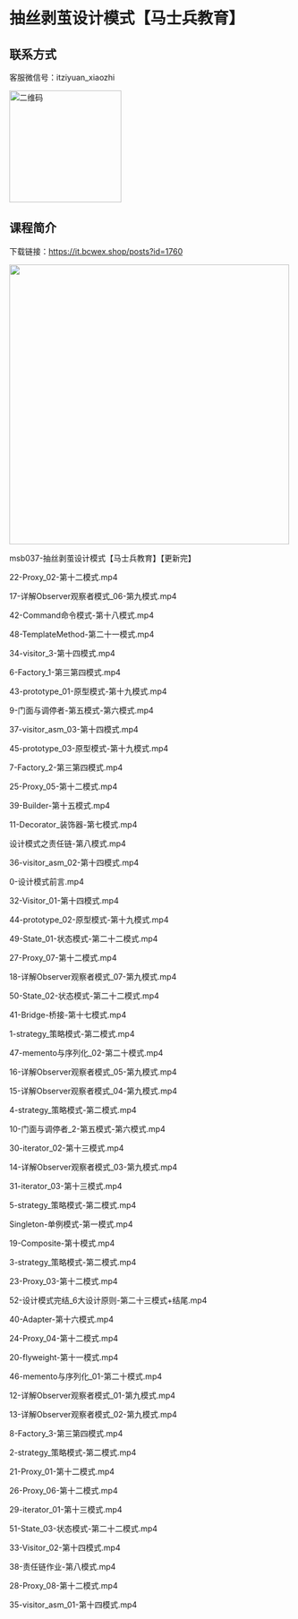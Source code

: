 # 抽丝剥茧设计模式【马士兵教育】

## 联系方式

客服微信号：itziyuan_xiaozhi

<img src="https://ziyuanyun.oss-cn-guangzhou.aliyuncs.com/common/20240614073449/666b82192834a.jpg" width="200" height="200" alt="二维码">

## 课程简介

下载链接：https://it.bcwex.shop/posts?id=1760

<img src="https://ziyuanyun.oss-cn-guangzhou.aliyuncs.com/yun/20240515183527/66448fef9b2ab.jpg" width="500" alt="">

  msb037-抽丝剥茧设计模式【马士兵教育】【更新完】

 22-Proxy_02-第十二模式.mp4

 17-详解Observer观察者模式_06-第九模式.mp4

 42-Command命令模式-第十八模式.mp4

 48-TemplateMethod-第二十一模式.mp4

 34-visitor_3-第十四模式.mp4

 6-Factory_1-第三第四模式.mp4

 43-prototype_01-原型模式-第十九模式.mp4

 9-门面与调停者-第五模式-第六模式.mp4

 37-visitor_asm_03-第十四模式.mp4

 45-prototype_03-原型模式-第十九模式.mp4

 7-Factory_2-第三第四模式.mp4

 25-Proxy_05-第十二模式.mp4

 39-Builder-第十五模式.mp4

 11-Decorator_装饰器-第七模式.mp4

 设计模式之责任链-第八模式.mp4

 36-visitor_asm_02-第十四模式.mp4

 0-设计模式前言.mp4

 32-Visitor_01-第十四模式.mp4

 44-prototype_02-原型模式-第十九模式.mp4

 49-State_01-状态模式-第二十二模式.mp4

 27-Proxy_07-第十二模式.mp4

 18-详解Observer观察者模式_07-第九模式.mp4

 50-State_02-状态模式-第二十二模式.mp4

 41-Bridge-桥接-第十七模式.mp4

 1-strategy_策略模式-第二模式.mp4

 47-memento与序列化_02-第二十模式.mp4

 16-详解Observer观察者模式_05-第九模式.mp4

 15-详解Observer观察者模式_04-第九模式.mp4

 4-strategy_策略模式-第二模式.mp4

 10-门面与调停者_2-第五模式-第六模式.mp4

 30-iterator_02-第十三模式.mp4

 14-详解Observer观察者模式_03-第九模式.mp4

 31-iterator_03-第十三模式.mp4

 5-strategy_策略模式-第二模式.mp4

 Singleton-单例模式-第一模式.mp4

 19-Composite-第十模式.mp4

 3-strategy_策略模式-第二模式.mp4

 23-Proxy_03-第十二模式.mp4

 52-设计模式完结_6大设计原则-第二十三模式+结尾.mp4

 40-Adapter-第十六模式.mp4

 24-Proxy_04-第十二模式.mp4

 20-flyweight-第十一模式.mp4

 46-memento与序列化_01-第二十模式.mp4

 12-详解Observer观察者模式_01-第九模式.mp4

 13-详解Observer观察者模式_02-第九模式.mp4

 8-Factory_3-第三第四模式.mp4

 2-strategy_策略模式-第二模式.mp4

 21-Proxy_01-第十二模式.mp4

 26-Proxy_06-第十二模式.mp4

 29-iterator_01-第十三模式.mp4

 51-State_03-状态模式-第二十二模式.mp4

 33-Visitor_02-第十四模式.mp4

 38-责任链作业-第八模式.mp4

 28-Proxy_08-第十二模式.mp4

 35-visitor_asm_01-第十四模式.mp4

  